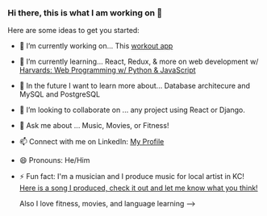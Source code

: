 ### Hi there, this is what I am working on 👋

Here are some ideas to get you started:

- 🔭 I’m currently working on... This [workout app](https://github.com/ddanner97/WorkoutApp)
- 🌱 I’m currently learning... React, Redux, & more on web development w/ [Harvards: Web Programming w/ Python & JavaScript](https://cs50.harvard.edu/web/2020/)
- 🧠 In the future I want to learn more about... Database architecure and MySQL and PostgreSQL
- 👯 I’m looking to collaborate on ... any project using React or Django.
- 💬 Ask me about ... Music, Movies, or Fitness! 
- 📫 Connect with me on LinkedIn: [My Profile](https://www.linkedin.com/in/damian-d-53415b1ba/)
- 😄 Pronouns: He/Him
- ⚡ Fun fact: I'm a musician and I produce music for local artist in KC! [Here is a song I produced, check it out and let me know what you think!](https://open.spotify.com/track/6GHiwTjjtQT93KNCtZMnyx?si=313c631878d84bc6)

  Also I love fitness, movies, and language learning 
-->
